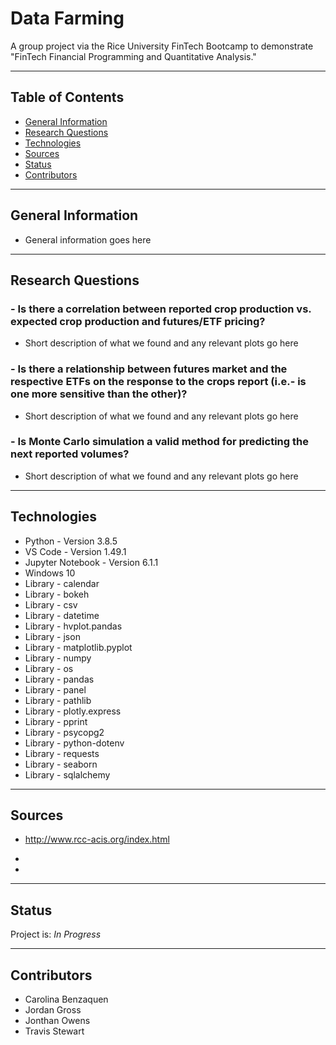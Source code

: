 # **Data Farming**
A group project via the Rice University FinTech Bootcamp to demonstrate "FinTech Financial Programming and Quantitative Analysis."

---

## **Table of Contents**
* [General Information](#general-info)
* [Research Questions](#research-questions)
* [Technologies](#technologies)
* [Sources](#sources)
* [Status](#status)
* [Contributors](#contributors)

---

## **General Information**

- General information goes here

---

## **Research Questions**

### - Is there a correlation between reported crop production vs. expected crop production and futures/ETF pricing?

- Short description of what we found and any relevant plots go here


### - Is there a relationship between futures market and the respective ETFs on the response to the crops report (i.e.- is one more sensitive than the other)?

- Short description of what we found and any relevant plots go here

### - Is Monte Carlo simulation a valid method for predicting the next reported volumes?

- Short description of what we found and any relevant plots go here

---

## **Technologies**

* Python - Version 3.8.5
* VS Code - Version 1.49.1
* Jupyter Notebook - Version 6.1.1
* Windows 10
* Library - calendar
* Library - bokeh
* Library - csv
* Library - datetime
* Library - hvplot.pandas
* Library - json
* Library - matplotlib.pyplot
* Library - numpy
* Library - os
* Library - pandas
* Library - panel
* Library - pathlib
* Library - plotly.express
* Library - pprint
* Library - psycopg2
* Library - python-dotenv
* Library - requests
* Library - seaborn
* Library - sqlalchemy

---

## **Sources**

- http://www.rcc-acis.org/index.html

- 

- 
  

---

## **Status**

Project is: _In Progress_

---

## **Contributors**

- Carolina Benzaquen
- Jordan Gross
- Jonthan Owens
- Travis Stewart
